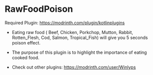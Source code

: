 # RawFoodPoison
Required Plugin: https://modrinth.com/plugin/kotlinplugins
- Eating raw food ( Beef, Chicken, Porkchop, Mutton, Rabbit, Rotten_Flesh, Cod, Salmon, Tropical_Fish) will give you 5 seconds poison effect.
- The purpose of this plugin is to highlight the importance of eating cooked food.  

- Check out other plugins: https://modrinth.com/user/Winlyps

